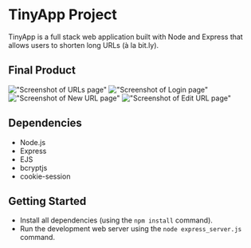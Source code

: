 # TinyApp Project

TinyApp is a full stack web application built with Node and Express that allows users to shorten long URLs (à la bit.ly).

## Final Product

!["Screenshot of URLs page"](https://github.com/lighthouse-labs/tinyapp/blob/master/docs/urls-page.jpg)
!["Screenshot of Login page"](https://github.com/lighthouse-labs/tinyapp/blob/master/docs/login-page.jpg)
!["Screenshot of New URL page"](https://github.com/lighthouse-labs/tinyapp/blob/master/docs/new-urls-page.jpg)
!["Screenshot of Edit URL page"](https://github.com/lighthouse-labs/tinyapp/blob/master/docs/edit-page.jpg)

## Dependencies

- Node.js
- Express
- EJS
- bcryptjs
- cookie-session

## Getting Started

- Install all dependencies (using the `npm install` command).
- Run the development web server using the `node express_server.js` command.
